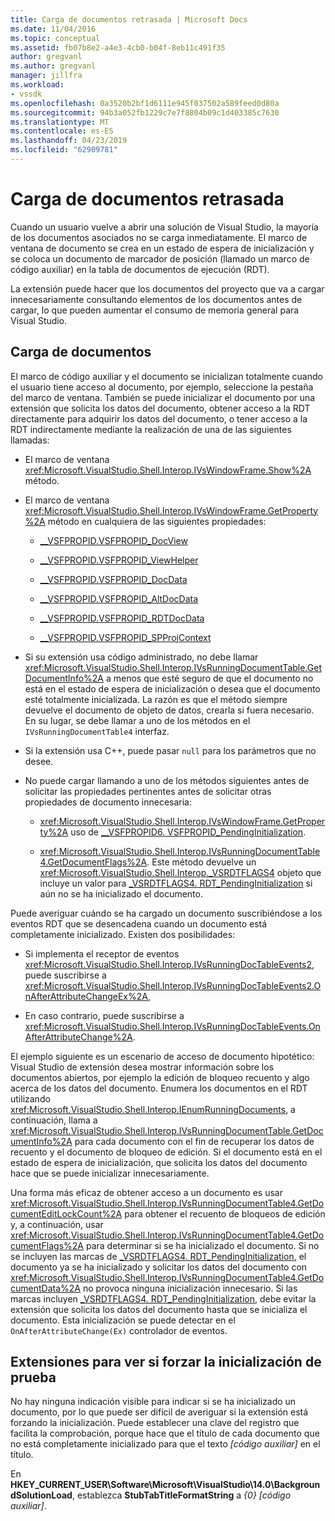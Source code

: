 ```yaml
---
title: Carga de documentos retrasada | Microsoft Docs
ms.date: 11/04/2016
ms.topic: conceptual
ms.assetid: fb07b8e2-a4e3-4cb0-b04f-8eb11c491f35
author: gregvanl
ms.author: gregvanl
manager: jillfra
ms.workload:
- vssdk
ms.openlocfilehash: 0a3520b2bf1d6111e945f037502a589feed0d80a
ms.sourcegitcommit: 94b3a052fb1229c7e7f8804b09c1d403385c7630
ms.translationtype: MT
ms.contentlocale: es-ES
ms.lasthandoff: 04/23/2019
ms.locfileid: "62909781"
---
```

# <a name="delayed-document-loading"></a>Carga de documentos retrasada

Cuando un usuario vuelve a abrir una solución de Visual Studio, la mayoría de los documentos asociados no se carga inmediatamente. El marco de ventana de documento se crea en un estado de espera de inicialización y se coloca un documento de marcador de posición (llamado un marco de código auxiliar) en la tabla de documentos de ejecución (RDT).

La extensión puede hacer que los documentos del proyecto que va a cargar innecesariamente consultando elementos de los documentos antes de cargar, lo que pueden aumentar el consumo de memoria general para Visual Studio.

## <a name="document-loading"></a>Carga de documentos

El marco de código auxiliar y el documento se inicializan totalmente cuando el usuario tiene acceso al documento, por ejemplo, seleccione la pestaña del marco de ventana. También se puede inicializar el documento por una extensión que solicita los datos del documento, obtener acceso a la RDT directamente para adquirir los datos del documento, o tener acceso a la RDT indirectamente mediante la realización de una de las siguientes llamadas:

- El marco de ventana <xref:Microsoft.VisualStudio.Shell.Interop.IVsWindowFrame.Show%2A> método.

- El marco de ventana <xref:Microsoft.VisualStudio.Shell.Interop.IVsWindowFrame.GetProperty%2A> método en cualquiera de las siguientes propiedades:

   - [__VSFPROPID.VSFPROPID_DocView](<xref:Microsoft.VisualStudio.Shell.Interop.__VSFPROPID.VSFPROPID_DocView>)

   - [__VSFPROPID.VSFPROPID_ViewHelper](<xref:Microsoft.VisualStudio.Shell.Interop.__VSFPROPID.VSFPROPID_ViewHelper>)

   - [__VSFPROPID.VSFPROPID_DocData](<xref:Microsoft.VisualStudio.Shell.Interop.__VSFPROPID.VSFPROPID_DocData>)

   - [__VSFPROPID.VSFPROPID_AltDocData](<xref:Microsoft.VisualStudio.Shell.Interop.__VSFPROPID.VSFPROPID_AltDocData>)

   - [__VSFPROPID.VSFPROPID_RDTDocData](<xref:Microsoft.VisualStudio.Shell.Interop.__VSFPROPID.VSFPROPID_RDTDocData>)

   - [__VSFPROPID.VSFPROPID_SPProjContext](<xref:Microsoft.VisualStudio.Shell.Interop.__VSFPROPID.VSFPROPID_SPProjContext>)

- Si su extensión usa código administrado, no debe llamar <xref:Microsoft.VisualStudio.Shell.Interop.IVsRunningDocumentTable.GetDocumentInfo%2A> a menos que esté seguro de que el documento no está en el estado de espera de inicialización o desea que el documento esté totalmente inicializada. La razón es que el método siempre devuelve el documento de objeto de datos, crearla si fuera necesario. En su lugar, se debe llamar a uno de los métodos en el `IVsRunningDocumentTable4` interfaz.

- Si la extensión usa C++, puede pasar `null` para los parámetros que no desee.

- No puede cargar llamando a uno de los métodos siguientes antes de solicitar las propiedades pertinentes antes de solicitar otras propiedades de documento innecesaria:

   - <xref:Microsoft.VisualStudio.Shell.Interop.IVsWindowFrame.GetProperty%2A> uso de [__VSFPROPID6. VSFPROPID_PendingInitialization](<xref:Microsoft.VisualStudio.Shell.Interop.__VSFPROPID6.VSFPROPID_PendingInitialization>).

   - <xref:Microsoft.VisualStudio.Shell.Interop.IVsRunningDocumentTable4.GetDocumentFlags%2A>. Este método devuelve un <xref:Microsoft.VisualStudio.Shell.Interop._VSRDTFLAGS4> objeto que incluye un valor para [_VSRDTFLAGS4. RDT_PendingInitialization](<xref:Microsoft.VisualStudio.Shell.Interop._VSRDTFLAGS4.RDT_PendingInitialization>) si aún no se ha inicializado el documento.

Puede averiguar cuándo se ha cargado un documento suscribiéndose a los eventos RDT que se desencadena cuando un documento está completamente inicializado. Existen dos posibilidades:

- Si implementa el receptor de eventos <xref:Microsoft.VisualStudio.Shell.Interop.IVsRunningDocTableEvents2>, puede suscribirse a <xref:Microsoft.VisualStudio.Shell.Interop.IVsRunningDocTableEvents2.OnAfterAttributeChangeEx%2A>,

- En caso contrario, puede suscribirse a <xref:Microsoft.VisualStudio.Shell.Interop.IVsRunningDocTableEvents.OnAfterAttributeChange%2A>.

El ejemplo siguiente es un escenario de acceso de documento hipotético: Visual Studio de extensión desea mostrar información sobre los documentos abiertos, por ejemplo la edición de bloqueo recuento y algo acerca de los datos del documento. Enumera los documentos en el RDT utilizando <xref:Microsoft.VisualStudio.Shell.Interop.IEnumRunningDocuments>, a continuación, llama a <xref:Microsoft.VisualStudio.Shell.Interop.IVsRunningDocumentTable.GetDocumentInfo%2A> para cada documento con el fin de recuperar los datos de recuento y el documento de bloqueo de edición. Si el documento está en el estado de espera de inicialización, que solicita los datos del documento hace que se puede inicializar innecesariamente.

Una forma más eficaz de obtener acceso a un documento es usar <xref:Microsoft.VisualStudio.Shell.Interop.IVsRunningDocumentTable4.GetDocumentEditLockCount%2A> para obtener el recuento de bloqueos de edición y, a continuación, usar <xref:Microsoft.VisualStudio.Shell.Interop.IVsRunningDocumentTable4.GetDocumentFlags%2A> para determinar si se ha inicializado el documento. Si no se incluyen las marcas de [_VSRDTFLAGS4. RDT_PendingInitialization](<xref:Microsoft.VisualStudio.Shell.Interop._VSRDTFLAGS4.RDT_PendingInitialization>), el documento ya se ha inicializado y solicitar los datos del documento con <xref:Microsoft.VisualStudio.Shell.Interop.IVsRunningDocumentTable4.GetDocumentData%2A> no provoca ninguna inicialización innecesario. Si las marcas incluyen [_VSRDTFLAGS4. RDT_PendingInitialization](<xref:Microsoft.VisualStudio.Shell.Interop._VSRDTFLAGS4.RDT_PendingInitialization>), debe evitar la extensión que solicita los datos del documento hasta que se inicializa el documento. Esta inicialización se puede detectar en el `OnAfterAttributeChange(Ex)` controlador de eventos.

## <a name="test-extensions-to-see-if-they-force-initialization"></a>Extensiones para ver si forzar la inicialización de prueba

No hay ninguna indicación visible para indicar si se ha inicializado un documento, por lo que puede ser difícil de averiguar si la extensión está forzando la inicialización. Puede establecer una clave del registro que facilita la comprobación, porque hace que el título de cada documento que no está completamente inicializado para que el texto *[código auxiliar]* en el título.

En **HKEY_CURRENT_USER\Software\Microsoft\VisualStudio\14.0\BackgroundSolutionLoad**, establezca **StubTabTitleFormatString** a  *{0} [código auxiliar]*.